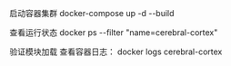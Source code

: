 启动容器集群
docker-compose up -d --build

查看运行状态
docker ps --filter "name=cerebral-cortex"

验证模块加载 查看容器日志：
docker logs cerebral-cortex
